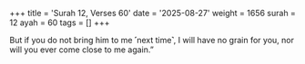 +++
title = 'Surah 12, Verses 60'
date = '2025-08-27'
weight = 1656
surah = 12
ayah = 60
tags = []
+++

But if you do not bring him to me ˹next time˺, I will have no grain for you, nor will you ever come close to me again.”